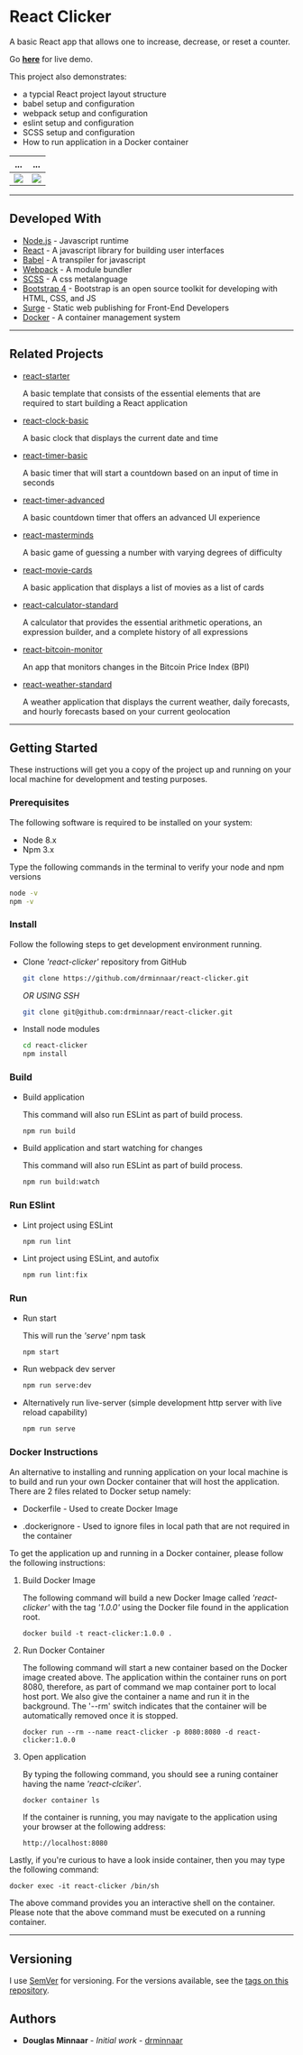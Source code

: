 # React Clicker

A basic React app that allows one to increase, decrease, or reset a counter.

Go **[here](http://react-clicker.drminnaar.me/)** for live demo.

This project also demonstrates:

* a typcial React project layout structure
* babel setup and configuration
* webpack setup and configuration
* eslint setup and configuration
* SCSS setup and configuration
* How to run application in a Docker container

... | ...
--- | ---
![](https://user-images.githubusercontent.com/33935506/33752825-a81c5ed0-dbec-11e7-8041-44d1a5b2ca46.PNG) | ![](https://user-images.githubusercontent.com/33935506/33752826-a857c722-dbec-11e7-8eb8-12375f840d10.PNG)

---

## Developed With

* [Node.js](https://nodejs.org/en/) - Javascript runtime
* [React](https://reactjs.org/) - A javascript library for building user interfaces
* [Babel](https://babeljs.io/) - A transpiler for javascript
* [Webpack](https://webpack.js.org/) - A module bundler
* [SCSS](http://sass-lang.com/) - A css metalanguage
* [Bootstrap 4](https://getbootstrap.com/) - Bootstrap is an open source toolkit for developing with HTML, CSS, and JS
* [Surge] - Static web publishing for Front-End Developers
* [Docker] - A container management system

---

## Related Projects

* [react-starter]

  A basic template that consists of the essential elements that are required to start building a React application

* [react-clock-basic]

  A basic clock that displays the current date and time

* [react-timer-basic]

  A basic timer that will start a countdown based on an input of time in seconds

* [react-timer-advanced]

   A basic countdown timer that offers an advanced UI experience

* [react-masterminds]

  A basic game of guessing a number with varying degrees of difficulty

* [react-movie-cards]

  A basic application that displays a list of movies as a list of cards

* [react-calculator-standard]

  A calculator that provides the essential arithmetic operations, an expression builder, and a complete history of all expressions

* [react-bitcoin-monitor]

  An app that monitors changes in the Bitcoin Price Index (BPI)

* [react-weather-standard]

  A weather application that displays the current weather, daily forecasts, and hourly forecasts based on your current geolocation

---

## Getting Started

These instructions will get you a copy of the project up and running on your local machine for development and testing purposes.

### Prerequisites

The following software is required to be installed on your system:

* Node 8.x
* Npm 3.x

Type the following commands in the terminal to verify your node and npm versions

```bash
node -v
npm -v
```

### Install

Follow the following steps to get development environment running.

* Clone _'react-clicker'_ repository from GitHub

  ```bash
  git clone https://github.com/drminnaar/react-clicker.git
  ```

   _OR USING SSH_

  ```bash
  git clone git@github.com:drminnaar/react-clicker.git
  ```

* Install node modules

   ```bash
   cd react-clicker
   npm install
   ```

### Build

* Build application

  This command will also run ESLint as part of build process.

  ```bash
  npm run build
  ```

* Build application and start watching for changes

  This command will also run ESLint as part of build process.

  ```bash
  npm run build:watch
  ```

### Run ESlint

* Lint project using ESLint

  ```bash
  npm run lint
  ```

* Lint project using ESLint, and autofix

  ```bash
  npm run lint:fix
  ```

### Run

* Run start

  This will run the _'serve'_ npm task

  ```bash
  npm start
  ```

* Run webpack dev server

  ```bash
  npm run serve:dev
  ```

* Alternatively run live-server (simple development http server with live reload capability)

  ```bash
  npm run serve
  ```

### Docker Instructions

An alternative to installing and running application on your local machine is to build and run your own Docker container that will host the application. There are 2 files related to Docker setup namely:

* Dockerfile - Used to create Docker Image

* .dockerignore - Used to ignore files in local path that are not required in the container

To get the application up and running in a Docker container, please follow the following instructions:

1. Build Docker Image

   The following command will build a new Docker Image called _'react-clicker'_ with the tag _'1.0.0'_ using the Docker file found in the application root.

   ```docker
   docker build -t react-clicker:1.0.0 .
   ```

1. Run Docker Container

   The following command will start a new container based on the Docker image created above. The application within the container runs on port 8080, therefore, as part of command we map container port to local host port. We also give the container a name and run it in the background. The '--rm' switch indicates that the container will be automatically removed once it is stopped.

   ```docker
   docker run --rm --name react-clicker -p 8080:8080 -d react-clicker:1.0.0
   ```

1. Open application

   By typing the following command, you should see a runing container having the name _'react-clciker'_.

   ```docker
   docker container ls
   ```

   If the container is running, you may navigate to the application using your browser at the following address:

   ```bash
   http://localhost:8080
   ```

Lastly, if you're curious to have a look inside container, then you may type the following command:

```docker
docker exec -it react-clicker /bin/sh
```

The above command provides you an interactive shell on the container. Please note that the above command must be executed on a running container.

---

## Versioning

I use [SemVer](http://semver.org/) for versioning. For the versions available, see the [tags on this repository](https://github.com/drminnaar/react-clicker/tags).

## Authors

* **Douglas Minnaar** - *Initial work* - [drminnaar](https://github.com/drminnaar)

[Surge]: https://surge.sh/
[Docker]: https://www.docker.com/
[react-starter]: https://github.com/drminnaar/react-starter
[react-clicker]: https://github.com/drminnaar/react-clicker
[react-clock-basic]: https://github.com/drminnaar/react-clock-basic
[react-timer-basic]: https://github.com/drminnaar/react-timer-basic
[react-timer-advanced]: https://github.com/drminnaar/react-timer-advanced
[react-masterminds]: https://github.com/drminnaar/react-masterminds
[react-movie-cards]: https://github.com/drminnaar/react-movie-cards
[react-calculator-standard]: https://github.com/drminnaar/react-calculator-standard
[react-bitcoin-monitor]: https://github.com/drminnaar/react-bitcoin-monitor
[react-weather-standard]: https://github.com/drminnaar/react-weather-standard